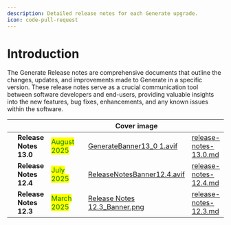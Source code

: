 ```yaml
---
description: Detailed release notes for each Generate upgrade.
icon: code-pull-request
---
```


# Introduction

The Generate Release notes are comprehensive documents that outline the changes, updates, and improvements made to Generate in a specific version. These release notes serve as a crucial communication tool between software developers and end-users, providing valuable insights into the new features, bug fixes, enhancements, and any known issues within the software.

<table data-view="cards"><thead><tr><th data-type="content-ref"></th><th></th><th></th><th></th><th data-hidden data-card-cover data-type="image">Cover image</th><th data-hidden data-card-target data-type="content-ref"></th></tr></thead><tbody><tr><td></td><td><strong>Release Notes 13.0</strong></td><td><mark style="color:green;">August 2025</mark></td><td></td><td><a href="../.gitbook/assets/GenerateBanner13_0 1.avif">GenerateBanner13_0 1.avif</a></td><td><a href="release-notes-13.0.md">release-notes-13.0.md</a></td></tr><tr><td></td><td><strong>Release Notes 12.4</strong></td><td><mark style="color:green;">July 2025</mark></td><td></td><td><a href="../.gitbook/assets/ReleaseNotesBanner12.4.avif">ReleaseNotesBanner12.4.avif</a></td><td><a href="release-notes-12.4.md">release-notes-12.4.md</a></td></tr><tr><td></td><td><strong>Release Notes 12.3</strong></td><td><mark style="color:green;">March 2025</mark></td><td></td><td><a href="../.gitbook/assets/Release Notes 12.3_Banner.png">Release Notes 12.3_Banner.png</a></td><td><a href="release-notes-12.3.md">release-notes-12.3.md</a></td></tr></tbody></table>
